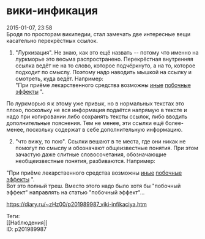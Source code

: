 вики-инфикация
===============

   
 2015-01-07, 23:58   
  Бродя по просторам википедии, стал замечать две интересные вещи касательно перекрёстных ссылок.   
   
 1) "Луркизация". Не знаю, как это ещё назвать -- потому что именно на луркморье это весьма распространено. Перекрёстная внутренняя ссылка ведёт не на то слово, которое подчёркнуто, а на то, которое подходит по смыслу. Поэтому надо наводить мышкой на ссылку и смотреть, куда ведёт. Например:   
 "При приёме лекарственного средства возможны  [иные](https://ru.wikipedia.org/wiki/Рвота)   [побочные](https://ru.wikipedia.org/wiki/Понос)   [эффекты](https://ru.wikipedia.org/wiki/Смерть)  ".   
   
 По луркморью я к этому уже привык, но в нормальных текстах это плохо, поскольку не вся информация подаётся напрямую в тексте и надо при копировании либо сохранять тексты ссылок, либо вводить дополнительные пояснения. Тем не менее, эти ссылки ещё более-менее, поскольку содержат в себе дополнительную информацию.   
   
 2) "что вижу, то пою". Ссылки вешают в те места, где они никак не помогут по смыслу и обозначают общеизвестные понятия. При этом зачастую даже слитные словосочетания, обозначающие необщеизвестные понятия, разбиваются. Например:   
   
 "При приёме лекарственного средства возможны  [иные](https://ru.wikipedia.org/wiki/Иной)   [побочные](https://ru.wikipedia.org/wiki/Побочный)   [эффекты](https://ru.wikipedia.org/wiki/Эффект)  ".   
 Вот это полный треш. Вместо этого надо было хотя бы "побочный эффект" направлять на статью "побочный эффект"...   
    
 <https://diary.ru/~zHz00/p201989987_viki-infikaciya.htm>   
   
 Теги:   
 [[Наблюдения]]   
 ID: p201989987